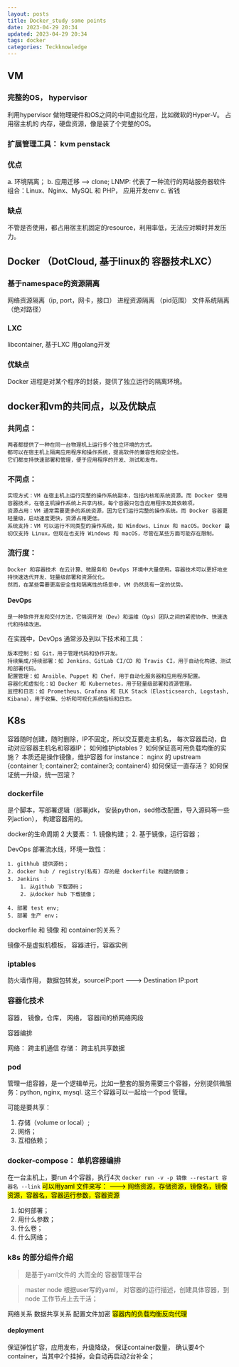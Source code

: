 ```yaml
---
layout: posts
title: Docker_study some points
date: 2023-04-29 20:34
updated: 2023-04-29 20:34
tags: docker
categories: Teckknowledge
---
```


## VM
### 完整的OS， hypervisor
利用hypervisor 做物理硬件和OS之间的中间虚拟化层，比如微软的Hyper-V。
占用宿主机的 内存，硬盘资源，像是装了个完整的OS。

### 扩展管理工具： kvm penstack

### 优点
a. 环境隔离；
b. 应用迁移 --> clone;  LNMP: 代表了一种流行的网站服务器软件组合：Linux、Nginx、MySQL 和 PHP，  应用开发env
c. 省钱

### 缺点
不管是否使用，都占用宿主机固定的resource，利用率低，无法应对瞬时并发压力。



## Docker （DotCloud, 基于linux的 容器技术LXC）
### 基于namespace的资源隔离
网络资源隔离（ip, port，网卡，接口）
进程资源隔离 （pid范围）
文件系统隔离（绝对路径）
### LXC
libcontainer, 基于LXC 用golang开发

### 优缺点
Docker 进程是对某个程序的封装，提供了独立运行的隔离环境。


## docker和vm的共同点，以及优缺点

### 共同点：

    两者都提供了一种在同一台物理机上运行多个独立环境的方式。
    都可以在宿主机上隔离应用程序和操作系统，提高软件的兼容性和安全性。
    它们都支持快速部署和管理，便于应用程序的开发、测试和发布。

### 不同点：

    实现方式：VM 在宿主机上运行完整的操作系统副本，包括内核和系统资源。而 Docker 使用容器技术，在宿主机操作系统上共享内核，每个容器只包含应用程序及其依赖项。
    资源占用：VM 通常需要更多的系统资源，因为它们运行完整的操作系统。而 Docker 容器更轻量级，启动速度更快，资源占用更低。
    系统支持：VM 可以运行不同类型的操作系统，如 Windows、Linux 和 macOS。Docker 最初仅支持 Linux，但现在也支持 Windows 和 macOS，尽管在某些方面可能存在限制。

### 流行度：
    Docker 和容器技术 在云计算、微服务和 DevOps 环境中大量使用。容器技术可以更好地支持快速迭代开发、轻量级部署和资源优化。
    然而，在某些需要更高安全性和隔离性的场景中，VM 仍然具有一定的优势。
#### DevOps
    是一种软件开发和交付方法，它强调开发（Dev）和运维（Ops）团队之间的紧密协作、快速迭代和持续改进。
在实践中，DevOps 通常涉及到以下技术和工具：

    版本控制：如 Git，用于管理代码和协作开发。
    持续集成/持续部署：如 Jenkins、GitLab CI/CD 和 Travis CI，用于自动化构建、测试和部署代码。
    配置管理：如 Ansible、Puppet 和 Chef，用于自动化服务器和应用程序配置。
    容器化和虚拟化：如 Docker 和 Kubernetes，用于轻量级部署和资源管理。
    监控和日志：如 Prometheus、Grafana 和 ELK Stack（Elasticsearch, Logstash, Kibana），用于收集、分析和可视化系统指标和日志。
    

## K8s

容器随时创建，随时删除，IP不固定，所以交互要走主机名， 每次容器启动，自动对应容器主机名和容器IP；
如何维护iptables？ 
如何保证高可用负载均衡的实施？ 本质还是操作镜像，维护容器
        for instance： nginx 的 upstream {container 1; container2; container3; container4}
        如何保证一直存活？ 如何保证统一升级，统一回滚？


### dockerfile
是个脚本，写部署逻辑（部署jdk， 安装python，sed修改配置，导入源码等一些列action）， 构建容器用的。

docker的生命周期 2  大要素： 1. 镜像构建； 2. 基于镜像，运行容器；


DevOps 部署流水线，环境一致性： 

    1. githhub 提供源码；
    2. docker hub / registry(私有) 存的是 dockerfile 构建的镜像；
    3. Jenkins ：
        1. 从github 下载源码；
        2. 从docker hub 下载镜像；

    4. 部署 test env;
    5. 部署 生产 env；

dockerfile 和 镜像  和 container的关系？


镜像不是虚拟机模板， 容器进行，容器实例




### iptables
防火墙作用， 数据包转发，sourceIP:port ---> Destination IP:port


### 容器化技术
容器， 镜像，仓库， 网络， 容器间的桥网络网段

容器编排

网络： 跨主机通信
存储： 跨主机共享数据


### pod
管理一组容器，是一个逻辑单元，比如一整套的服务需要三个容器，分别提供微服务：python, nginx, mysql.
这三个容器可以一起给一个pod 管理。

可能是要共享：
1. 存储（volume or local）;
2. 网络；
3. 互相依赖；



### docker-compose： 单机容器编排

在一台主机上，要run 4个容器，执行4次 `docker run -v -p 镜像 --restart 容器名 --link`
<mark>可以用yaml 文件来写： ---> 网络资源，存储资源，镜像名，镜像资源，容器名，容器运行参数，容器资源</mark>
1. 如何部署；
2. 用什么参数；
3. 什么卷；
4. 什么网络；


### k8s 的部分组件介绍
> 是基于yaml文件的 大而全的 容器管理平台

> master node 根据user写的yaml， 对容器的运行描述，创建具体容器，到node 工作节点上去干活；

网络关系
数据共享关系
配置文件加密
<mark>容器内的负载均衡反向代理</mark>

####  deployment
保证弹性扩容，应用发布，升级降级， 保证container数量， 确认要4个container，当其中2个挂掉，会自动再启动2台补全；


